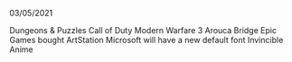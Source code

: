 03/05/2021

Dungeons & Puzzles
Call of Duty Modern Warfare 3
Arouca Bridge
Epic Games bought ArtStation
Microsoft will have a new default font
Invincible Anime